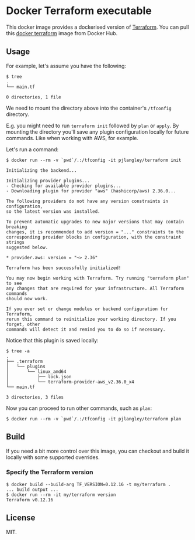 # Docker Terraform executable

This docker image provides a dockerised version of
[Terraform](https://www.terraform.io). You can pull this
[docker terraform](https://hub.docker.com/r/pjlangley/terraform)
image from Docker Hub.

## Usage

For example, let's assume you have the following:

```
$ tree
.
└── main.tf

0 directories, 1 file
```

We need to mount the directory above into the container's `/tfconfig` directory.

E.g. you might need to run `terraform init` followed by `plan` or `apply`.
By mounting the directory you'll save any plugin configuration
locally for future commands. Like when working with AWS, for example.

Let's run a command:

```
$ docker run --rm -v `pwd`/.:/tfconfig -it pjlangley/terraform init

Initializing the backend...

Initializing provider plugins...
- Checking for available provider plugins...
- Downloading plugin for provider "aws" (hashicorp/aws) 2.36.0...

The following providers do not have any version constraints in configuration,
so the latest version was installed.

To prevent automatic upgrades to new major versions that may contain breaking
changes, it is recommended to add version = "..." constraints to the
corresponding provider blocks in configuration, with the constraint strings
suggested below.

* provider.aws: version = "~> 2.36"

Terraform has been successfully initialized!

You may now begin working with Terraform. Try running "terraform plan" to see
any changes that are required for your infrastructure. All Terraform commands
should now work.

If you ever set or change modules or backend configuration for Terraform,
rerun this command to reinitialize your working directory. If you forget, other
commands will detect it and remind you to do so if necessary.
```

Notice that this plugin is saved locally:

```
$ tree -a
.
├── .terraform
│   └── plugins
│       └── linux_amd64
│           ├── lock.json
│           └── terraform-provider-aws_v2.36.0_x4
└── main.tf

3 directories, 3 files
```

Now you can proceed to run other commands, such as `plan`:

```
$ docker run --rm -v `pwd`/.:/tfconfig -it pjlangley/terraform plan
```

## Build

If you need a bit more control over this image, you can checkout and build it
locally with some supported overrides.

### Specify the Terraform version

```
$ docker build --build-arg TF_VERSION=0.12.16 -t my/terraform .
... build output ...
$ docker run --rm -it my/terraform version
Terraform v0.12.16
```

## License

MIT.
